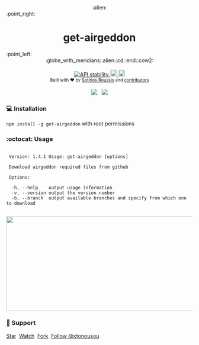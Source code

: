<div align="center">
  :alien:
</div>
:point_right:<h1 align="center"> get-airgeddon </h1>:point_left:

<div align="center">
  :globe_with_meridians::alien::cd::end::cow2:
</div>

<br />

<div align="center">
  <!-- Stability -->
  <a href="https://nodejs.org/api/documentation.html#documentation_stability_index">
    <img src="https://img.shields.io/badge/stability-experimental-orange.svg" alt="API stability" />
  </a>
  <!-- Version -->
  <a href="https://badge.fury.io/js/get-airgeddon">
    <img src="https://badge.fury.io/js/get-airgeddon.svg" alt="npm version" height="18">
  </a>
  <!-- Travis -->
  <a href="https://travis-ci.org/xtonousou/get-airgeddon">
    <img src="https://img.shields.io/travis/xtonousou/get-airgeddon.svg" alt="Travis build" height="18">
  </a>
</div>

<div align="center">
  <sub>Built with ❤︎ by
  <a href="https://github.com/xtonousou">Sotirios Roussis</a> and
  <a href="https://github.com/xtonousou/get-airgeddon/graphs/contributors">
    contributors
  </a>
</div>

<br />

<div align="center">
  <a href="https://nodei.co/npm/get-airgeddon/"><img src="https://nodei.co/npm/get-airgeddon.png?downloads=true&downloadRank=true&stars=true"></a>&nbsp;&nbsp;&nbsp;<a href="https://nodei.co/npm/get-airgeddon/"><img src="https://nodei.co/npm-dl/get-airgeddon.png?months=9&height=3"></a>
</div>

### :computer: Installation

`npm install -g get-airgeddon` with root permissions

### :octocat: Usage

```

 Version: 1.4.1 Usage: get-airgeddon [options]

 Download airgeddon required files from github

 Options:

  -h, --help	output usage information
  -v, --version	output the version number
  -b, --branch	output available branches and specify from which one to download
  
```

<a href="https://asciinema.org/a/106864" target="_blank"><img src="https://asciinema.org/a/106864.png" width="888" height="256" /></a>

### :pray: Support

<a class="github-button" href="https://github.com/xtonousou/get-airgeddon" data-icon="octicon-star" data-style="mega" data-count-href="/xtonousou/get-airgeddon/stargazers" data-count-api="/repos/xtonousou/get-airgeddon#stargazers_count" data-count-aria-label="# stargazers on GitHub" aria-label="Star xtonousou/get-airgeddon on GitHub">Star</a>&nbsp;&nbsp;<a class="github-button" href="https://github.com/xtonousou/get-airgeddon/subscription" data-icon="octicon-eye" data-style="mega" data-count-href="/xtonousou/get-airgeddon/watchers" data-count-api="/repos/xtonousou/get-airgeddon#subscribers_count" data-count-aria-label="# watchers on GitHub" aria-label="Watch xtonousou/get-airgeddon on GitHub">Watch</a>&nbsp;&nbsp;<a class="github-button" href="https://github.com/xtonousou/get-airgeddon/fork" data-icon="octicon-repo-forked" data-style="mega" data-count-href="/xtonousou/get-airgeddon/network" data-count-api="/repos/xtonousou/get-airgeddon#forks_count" data-count-aria-label="# forks on GitHub" aria-label="Fork xtonousou/get-airgeddon on GitHub">Fork</a>&nbsp;&nbsp;<a class="github-button" href="https://github.com/xtonousou" data-style="mega" data-count-href="/xtonousou/followers" data-count-api="/users/xtonousou#followers" data-count-aria-label="# followers on GitHub" aria-label="Follow @xtonousou on GitHub">Follow @xtonousou</a>

[airgeddon]: https://github.com/v1s1t0r1sh3r3/airgeddon "by v1s1t0r"
